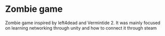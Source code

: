 # Zombie game
Zombie game inspired by left4dead and Vermintide 2. It was mainly focused on learning networking through unity and how to connect it through steam
